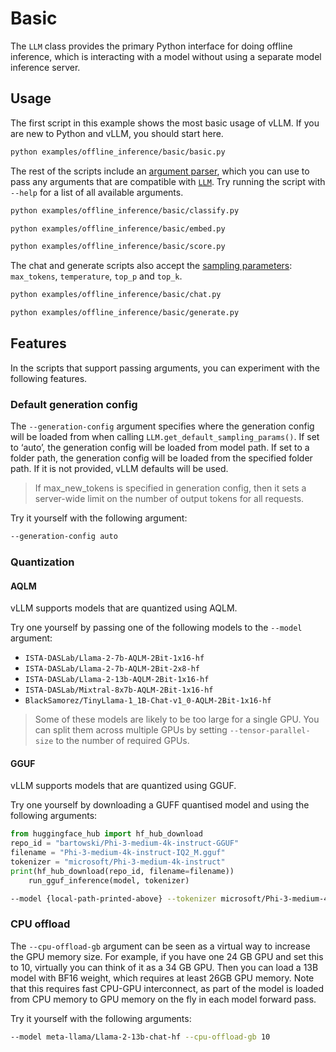 # Basic

The `LLM` class provides the primary Python interface for doing offline inference, which is interacting with a model without using a separate model inference server.

## Usage

The first script in this example shows the most basic usage of vLLM. If you are new to Python and vLLM, you should start here.

```bash
python examples/offline_inference/basic/basic.py
```

The rest of the scripts include an [argument parser](https://docs.python.org/3/library/argparse.html), which you can use to pass any arguments that are compatible with [`LLM`](https://docs.vllm.ai/en/latest/api/offline_inference/llm.html). Try running the script with `--help` for a list of all available arguments.

```bash
python examples/offline_inference/basic/classify.py
```

```bash
python examples/offline_inference/basic/embed.py
```

```bash
python examples/offline_inference/basic/score.py
```

The chat and generate scripts also accept the [sampling parameters](https://docs.vllm.ai/en/latest/api/inference_params.html#sampling-parameters): `max_tokens`, `temperature`, `top_p` and `top_k`.

```bash
python examples/offline_inference/basic/chat.py
```

```bash
python examples/offline_inference/basic/generate.py
```

## Features

In the scripts that support passing arguments, you can experiment with the following features.

### Default generation config

The `--generation-config` argument specifies where the generation config will be loaded from when calling `LLM.get_default_sampling_params()`. If set to ‘auto’, the generation config will be loaded from model path. If set to a folder path, the generation config will be loaded from the specified folder path. If it is not provided, vLLM defaults will be used.

> If max_new_tokens is specified in generation config, then it sets a server-wide limit on the number of output tokens for all requests.

Try it yourself with the following argument:

```bash
--generation-config auto
```

### Quantization

#### AQLM

vLLM supports models that are quantized using AQLM.

Try one yourself by passing one of the following models to the `--model` argument:

- `ISTA-DASLab/Llama-2-7b-AQLM-2Bit-1x16-hf`
- `ISTA-DASLab/Llama-2-7b-AQLM-2Bit-2x8-hf`
- `ISTA-DASLab/Llama-2-13b-AQLM-2Bit-1x16-hf`
- `ISTA-DASLab/Mixtral-8x7b-AQLM-2Bit-1x16-hf`
- `BlackSamorez/TinyLlama-1_1B-Chat-v1_0-AQLM-2Bit-1x16-hf`

> Some of these models are likely to be too large for a single GPU. You can split them across multiple GPUs by setting `--tensor-parallel-size` to the number of required GPUs.

#### GGUF

vLLM supports models that are quantized using GGUF.

Try one yourself by downloading a GUFF quantised model and using the following arguments:

```python
from huggingface_hub import hf_hub_download
repo_id = "bartowski/Phi-3-medium-4k-instruct-GGUF"
filename = "Phi-3-medium-4k-instruct-IQ2_M.gguf"
tokenizer = "microsoft/Phi-3-medium-4k-instruct"
print(hf_hub_download(repo_id, filename=filename))
    run_gguf_inference(model, tokenizer)
```

```bash
--model {local-path-printed-above} --tokenizer microsoft/Phi-3-medium-4k-instruct
```

### CPU offload

The `--cpu-offload-gb` argument can be seen as a virtual way to increase the GPU memory size. For example, if you have one 24 GB GPU and set this to 10, virtually you can think of it as a 34 GB GPU. Then you can load a 13B model with BF16 weight, which requires at least 26GB GPU memory. Note that this requires fast CPU-GPU interconnect, as part of the model is loaded from CPU memory to GPU memory on the fly in each model forward pass.

Try it yourself with the following arguments:

```bash
--model meta-llama/Llama-2-13b-chat-hf --cpu-offload-gb 10
```
